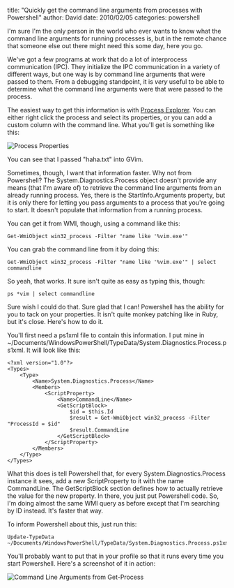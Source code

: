 
title: "Quickly get the command line arguments from processes with Powershell"
author: David
date: 2010/02/05
categories: powershell

I'm sure I'm the only person in the world who ever wants to know what the command line arguments for running processes is, but in the remote chance that someone else out there might need this some day, here you go. 

We've got a few programs at work that do a lot of interprocess communication (IPC). They initialize the IPC communication in a variety of different ways, but one way is by command line arguments that were passed to them. From a debugging standpoint, it is *very* useful to be able to determine what the command line arguments were that were passed to the process. 

The easiest way to get this information is with [Process Explorer](http://technet.microsoft.com/en-us/sysinternals/bb896653.aspx). You can either right click the process and select its properties, or you can add a custom column with the command line. What you'll get is something like this: 

![Process Properties](http://www.mohundro.com/blog/content/binary/WindowsLiveWriter/Quicklygetthecommandlineargumentsfrompro_BAE3/image_4.png)  

You can see that I passed "haha.txt" into GVim. 

Sometimes, though, I want that information faster. Why not from Powershell? The System.Diagnostics.Process object doesn't provide any means (that I'm aware of) to retrieve the command line arguments from an already running process. Yes, there is the StartInfo.Arguments property, but it is only there for letting you pass arguments to a process that you're going to start. It doesn't populate that information from a running process. 

You can get it from WMI, though, using a command like this: 

    Get-WmiObject win32_process -Filter "name like '%vim.exe'" 

You can grab the command line from it by doing this: 

    Get-WmiObject win32_process -Filter "name like '%vim.exe'" | select commandline 

So yeah, that works. It sure isn't quite as easy as typing this, though: 

    ps *vim | select commandline 

Sure wish I could do that. Sure glad that I can! Powershell has the ability for you to tack on your properties. It isn't quite monkey patching like in Ruby, but it's close. Here's how to do it. 

You'll first need a ps1xml file to contain this information. I put mine in ~/Documents/WindowsPowerShell/TypeData/System.Diagnostics.Process.ps1xml. It will look like this:

    <?xml version="1.0"?>
    <Types>
        <Type> 
            <Name>System.Diagnostics.Process</Name> 
            <Members> 
                <ScriptProperty> 
                    <Name>CommandLine</Name> 
                    <GetScriptBlock> 
                        $id = $this.Id
                        $result = Get-WmiObject win32_process -Filter "ProcessId = $id"
                        $result.CommandLine
                    </GetScriptBlock> 
                </ScriptProperty> 
            </Members> 
        </Type>
    </Types>

What this does is tell Powershell that, for every System.Diagnostics.Process instance it sees, add a new ScriptProperty to it with the name CommandLine. The GetScriptBlock section defines how to actually retrieve the value for the new property. In there, you just put Powershell code. So, I'm doing almost the same WMI query as before except that I'm searching by ID instead. It's faster that way.

To inform Powershell about this, just run this:

    Update-TypeData ~/Documents/WindowsPowerShell/TypeData/System.Diagnostics.Process.ps1xml

You'll probably want to put that in your profile so that it runs every time you start Powershell. Here's a screenshot of it in action:

![Command Line Arguments from Get-Process](http://www.mohundro.com/blog/content/binary/WindowsLiveWriter/Quicklygetthecommandlineargumentsfrompro_BAE3/image_6.png)

